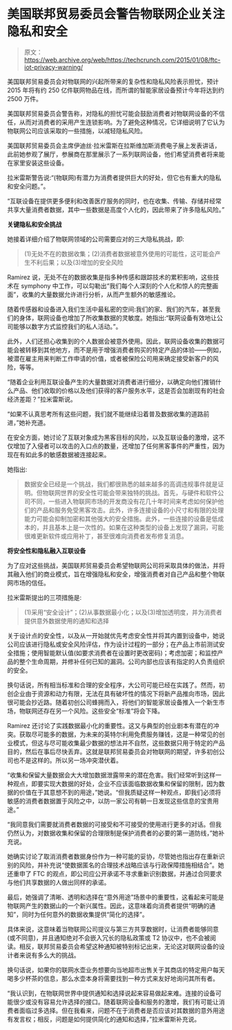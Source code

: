 # 美国联邦贸易委员会警告物联网企业关注隐私和安全

> 原文：<https://web.archive.org/web/https://techcrunch.com/2015/01/08/ftc-iot-privacy-warning/>

美国联邦贸易委员会对物联网的兴起所带来的复杂性和隐私风险表示担忧，预计 2015 年将有约 250 亿件联网物品在线，而所谓的智能家居设备预计今年将达到约 2500 万件。

美国联邦贸易委员会警告称，对隐私的担忧可能会鼓励消费者对物联网设备的不信任，从而对消费者的采用产生连锁影响。为了避免这种情况，它详细说明了它认为物联网公司应该采取的一些措施，以减轻隐私风险。

美国联邦贸易委员会主席伊迪丝·拉米雷斯在拉斯维加斯消费电子展上发表讲话，此前她参观了展厅，参展商在那里展示了一系列联网设备，他们希望消费者将来能在家里安装这些设备。

拉米雷斯警告说:“(物联网)有潜力为消费者提供巨大的好处，但它也有重大的隐私和安全问题。”。

“互联设备在提供更多便利和改善医疗服务的同时，也在收集、传输、存储并经常共享大量消费者数据，其中一些数据是高度个人化的，因此带来了许多隐私风险。”

**关键隐私和安全挑战**

她接着详细介绍了物联网领域的公司需要应对的三大隐私挑战，即:

> (1)无处不在的数据收集；(2)消费者数据被意外使用的可能性，这可能会产生不利后果；以及(3)增加的安全风险

Ramirez 说，无处不在的数据收集是指多种传感和跟踪技术的累积影响，这些技术在 symphony 中工作，可以勾勒出“我们每个人深刻的个人化和惊人的完整画面”，收集的大量数据允许进行分析，从而产生额外的敏感推论。

随着传感器和设备进入我们生活中最私密的空间:我们的家、我们的汽车，甚至我们的身体，联网设备也增加了所收集数据的灵敏度。她指出:“联网设备有效地让公司能够以数字方式监控我们的私人活动。”。

此外，人们还担心收集到的个人数据会被意外使用。因此，联网设备收集的数据可能会被转移到其他地方，而不是用于增强消费者购买的特定产品的体验——例如，被潜在雇主用来判断工作申请的价值，或者被保险公司用来确定接受新客户的风险，等等。

“随着企业利用互联设备产生的大量数据对消费者进行细分，以确定向他们推销什么产品、他们收取的价格以及他们获得的客户服务水平，这是否会加剧现有的社会经济差距？”拉米雷斯说。

“如果不认真思考所有这些问题，我们就不能继续沿着普及数据收集的道路前进，”她补充道。

在安全方面，她讨论了互联对象成为黑客目标的风险，以及互联设备的激增，这不仅增加了入侵者可以攻击的入口点的数量，还增加了任何黑客事件的严重性，因为现在有如此多的敏感数据被连接起来。

她指出:

> 数据安全已经是一个挑战，我们都很熟悉的越来越多的高调违规事件就是证明。但物联网世界的安全性可能会带来独特的挑战。首先，与硬件和软件公司不同，一些进入物联网市场的开发商没有花几十年时间来考虑如何保护他们的产品和服务免受黑客攻击。此外，许多连接设备的小尺寸和有限的处理能力可能会抑制加密和其他强大的安全措施。此外，一些连接的设备是低成本的，并且基本上是一次性的。如果在这种类型的设备上发现了漏洞，可能很难更新软件或应用补丁，甚至很难向消费者发布修复消息。

**将安全性和隐私融入互联设备**

为了应对这些挑战，美国联邦贸易委员会希望物联网公司将采取具体的做法，并将其融入他们的商业模式，旨在增强隐私和安全，增强消费者对自己产品和整个物联网市场的信任。

拉米雷斯提出的三项措施是:

> (1)采用“安全设计”；(2)从事数据最小化；以及(3)增加透明度，并为消费者提供意外数据使用的通知和选择

关于设计点的安全性，以及从一开始就优先考虑安全性并将其内置到设备中，她说公司应该进行隐私或安全风险评估，作为设计过程的一部分；在产品上市前测试安全措施；使用智能默认值(如要求消费者在设置时更改密码)；考虑加密；和监控产品的整个生命周期，并修补任何已知的漏洞。公司内部也应该有指定的人负责组织的安全。

换句话说，所有相当标准和合理的安全程序，大公司可能已经在实践了。然而，初创企业由于资源和动力有限，无法在具有破坏性的情况下将新产品推向市场，因此很可能会抄近路。随着初创公司蜂拥而入，将他们的智能家居设备推入一个新生市场，物联网还存在另一个风险。这些安全“标准”将会下降。

Ramirez 还讨论了实践数据最小化的重要性。这又与典型的创业剧本有潜在的冲突。获取尽可能多的数据，为未来的英特尔利用免费服务赚钱，这是一种常见的创业模式，但这与尽可能收集最少数据的想法并不自然，这些数据只用于特定的产品目的，然后在事后尽快丢弃。这就是联邦贸易委员会对物联网的期望，许多初创公司也不是这样的。所以另一场冲突潜伏着。

“收集和保留大量数据会大大增加数据泄露带来的潜在危害。我们经常听到这样一种观点，即要实现大数据的好处，企业不应该面临数据收集和保留的限制，因为数据的价值在于其意想不到的用途，”她说。“但我质疑这样一种观点，即我们必须将敏感的消费者数据置于风险之中，以防一家公司有朝一日发现这些信息的宝贵用途。”

“我同意我们需要就消费者数据的可接受和不可接受的使用进行更多的对话。但我仍然认为，对数据收集和保留的合理限制是保护消费者的必要的第一道防线，”她补充说。

她确实讨论了取消消费者数据身份作为一种可能的妥协，尽管她也指出存在重新识别的风险，并补充说“使数据匿名的合理技术战略应该与行政保障措施相结合”。她还重申了 FTC 的观点，即公司应公开承诺不寻求重新识别数据，并通过合同要求与他们共享数据的人做出同样的承诺。

最后，她强调了清晰、透明和选择在“意外用途”场景中的重要性，这看起来可能是物联网产生的数据山的一个新兴属性。因此，这意味着向消费者提供“明确的通知”，同时为任何意外的数据收集提供“简化的选择”。

具体来说，这意味着当物联网公司提议与第三方共享数据时，让消费者能够同意(或不同意)，并且通知绝对不会嵌入冗长的隐私政策或 T2 协议中，也不会被阅读。相反，联邦贸易委员会希望这种通知被特别标记出来，无论这对联网设备的设计者来说有多么大的挑战。

换句话说，如果你的联网水壶业务想要向当地超市出售关于其商店的特定用户每天喝多少杯茶的信息，那么水壶本身将需要找到一种方式来友好地询问其所有者。

“我认识到，在物联网世界中提供通知和选择说起来容易做起来难。连接的设备可能很少或没有容易允许选择的接口。随着联网设备和服务的激增，我们有可能让消费者面临过多选择。但在我看来，问题不在于消费者是否应该对其数据的意外用途有发言权；相反，问题是如何提供简化的通知和选择，”拉米雷斯补充说。